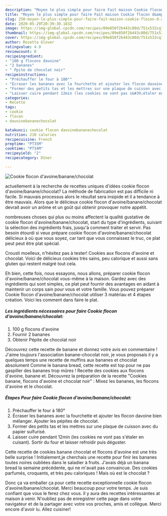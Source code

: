 ```yaml
---
description: "Moyen le plus simple pour faire Fait maison Cookie flocon d&amp;#39;avoine/banane/chocolat"
title: "Moyen le plus simple pour faire Fait maison Cookie flocon d&amp;#39;avoine/banane/chocolat"
slug: 250-moyen-le-plus-simple-pour-faire-fait-maison-cookie-flocon-d-and-39-avoine-banane-chocolat
date: 2020-05-29T20:39:30.183Z
image: https://img-global.cpcdn.com/recipes/09e850f2b443c80d/751x532cq70/cookie-flocon-davoinebananechocolat-photo-principale-de-la-recette.jpg
thumbnail: https://img-global.cpcdn.com/recipes/09e850f2b443c80d/751x532cq70/cookie-flocon-davoinebananechocolat-photo-principale-de-la-recette.jpg
cover: https://img-global.cpcdn.com/recipes/09e850f2b443c80d/751x532cq70/cookie-flocon-davoinebananechocolat-photo-principale-de-la-recette.jpg
author: Rosetta Glover
ratingvalue: 4.9
reviewcount: 8
recipeingredient:
- "100 g flocons davoine"
- "2 bananes"
- " Ppite de chocolat noir"
recipeinstructions:
- "Préchauffer le four à 180°"
- "Écraser les bananes avec la fourchette et ajouter les flocon davoine bien mélanger. Ajouter les pépites de chocolat."
- "Former des petits tas et les mettres sur une plaque de cuisson avec du papier sulfurisé."
- "Laisser cuire pendant 12min (les cookies ne vont pas s&#39;étaler en cuisant). Sortir du four et laisser refroidir puis déguster."
categories:
- Recette
tags:
- cookie
- flocon
- davoinebananechocolat

katakunci: cookie flocon davoinebananechocolat 
nutrition: 210 calories
recipecuisine: French
preptime: "PT35M"
cooktime: "PT34M"
recipeyield: "2"
recipecategory: Dîner

---
```



![Cookie flocon d&#39;avoine/banane/chocolat](https://img-global.cpcdn.com/recipes/09e850f2b443c80d/751x532cq70/cookie-flocon-davoinebananechocolat-photo-principale-de-la-recette.jpg)

actuellement à la recherche de recettes uniques d'idées cookie flocon d&#39;avoine/banane/chocolat? La méthode de fabrication est pas difficile ni facile. Si mauvais processus alors le résultat sera insipide et il a tendance à être mauvais. Alors que le délicieux cookie flocon d&#39;avoine/banane/chocolat devrait avoir un arôme et un goût qui obtenir provoquer notre appétit.

nombreuses choses qui plus ou moins affectent la qualité gustative de cookie flocon d&#39;avoine/banane/chocolat, start du type d'ingrédients, suivant la sélection des ingrédients frais, jusqu'à comment traiter et servir. Pas besoin étourdi si veux prépare cookie flocon d&#39;avoine/banane/chocolat délicieux à où que vous soyez, car tant que vous connaissez le truc, ce plat peut peut être plat spécial.

Crousti moelleux, n&#39;hésitez pas à tester! Cookies aux flocons d&#39;avoine et chocolat. Voici de délicieux cookies très sains, peu calorique et aussi sans gluten qui restent malgré tout cela.


Eh bien, cette fois, nous essayons, nous allons, préparer cookie flocon d&#39;avoine/banane/chocolat vous-même à la maison. Gardez avec des ingrédients qui sont simples, ce plat peut fournir des avantages en aidant à maintenir un corps sain pour vous et votre famille. Vous pouvez préparer Cookie flocon d&#39;avoine/banane/chocolat utiliser 3 matériau et 4 étapes création. Voici les comment dans faire le plat.

<!--inarticleads1-->

##### Les ingrédients nécessaires pour faire Cookie flocon d&#39;avoine/banane/chocolat:

1.  100 g flocons d&#39;avoine
1. Fournir 2 bananes
1. Obtenir  Pépite de chocolat noir


Découvrez cette recette de banane et donnez votre avis en commentaire ! J&#39;aime toujours l&#39;association banane-chocolat noir, je vous proposais il y a quelques temps une recette de muffins aux bananes et chocolat absolument Comme le banana bread, cette recette est top pour ne pas gaspiller des bananes trop mûres ! Recette des cookies aux flocons d&#39;avoine, banane et. Découvrez la préparation de la recette &#34;Cookies banane, flocons d&#39;avoine et chocolat noir&#34; : Mixez les bananes, les flocons d&#39;avoine et le chocolat. 

<!--inarticleads2-->

##### Étapes Pour faire Cookie flocon d&#39;avoine/banane/chocolat:

1. Préchauffer le four à 180°
1. Écraser les bananes avec la fourchette et ajouter les flocon davoine bien mélanger. Ajouter les pépites de chocolat.
1. Former des petits tas et les mettres sur une plaque de cuisson avec du papier sulfurisé.
1. Laisser cuire pendant 12min (les cookies ne vont pas s&#39;étaler en cuisant). Sortir du four et laisser refroidir puis déguster.


Cette recette de cookies banane chocolat et flocons d&#39;avoine est une très belle surprise ! Initialement,je cherchais une recette pour finir les bananes toutes noires oubliées dans le saladier à fruits. J&#39;avais déjà un banana bread la semaine précédente, qui ne m&#39;avait pas convaincue. Des cookies parfumés, croquants, et très peu caloriques ! Mais où est le chocolat ? 


Donc ça va emballer ça pour cette recette exceptionnelle cookie flocon d&#39;avoine/banane/chocolat. Merci beaucoup pour votre temps. Je suis confiant que vous le ferez chez vous. Il y aura des recettes  intéressantes at maison à venir. N'oubliez pas de enregistrer cette page dans votre navigateur et de la partager avec votre vos proches, amis et collègue. Merci encore d'avoir lu. Allez cuisiner!
